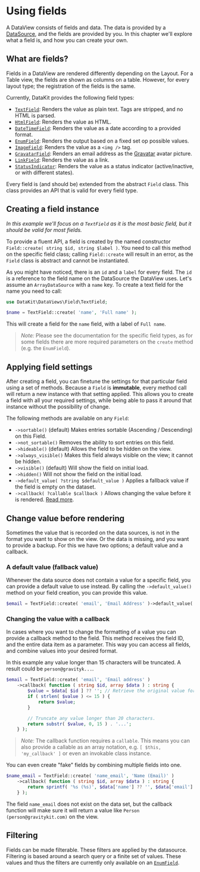# Using fields

A DataView consists of fields and data. The data is provided by
a [DataSource](../Data-sources/10-create-a-data-source.md),
and the fields are provided by you. In this chapter we'll explore what a field is, and how you can create your own.

## What are fields?

Fields in a DataView are rendered differently depending on the Layout. For a Table view, the fields are shown as columns
on a table. However, for every layout type; the registration of the fields is the same.

Currently, DataKit provides the following field types:

- [`TextField`](./11-text-field.md): Renders the value as plain text. Tags are stripped, and no HTML is parsed.
- [`HtmlField`](./15-html-field.md): Renders the value as HTML.
- [`DateTimeField`](./18-datetime-field.md): Renders the value as a date according to a provided format.
- [`EnumField`](./20-enum-field.md): Renders the output based on a fixed set op possible values.
- [`ImageField`](./25-image-field.md): Renders the value as a `<img />` tag.
- [`GravatarField`](./26-gravatar-field.md): Renders an email address as the [Gravatar](https://gravatar.com/) avatar
  picture.
- [`LinkField`](./28-link-field.md): Renders the value as a link.
- [`StatusIndicator`](./30-status-indicator-field.md): Renders the value as a status indicator (active/inactive, or with
  different states).

Every field is (and should be) extended from the abstract `Field` class. This class provides an API that is valid
for every field type.

## Creating a field instance

*In this example we'll focus on a `TextField` as it is the most basic field, but it should be valid for most fields.*

To provide a fluent API, a field is created by the named constructor `Field::create( string $id, string $label )`. You
need to call this method on the specific field class; calling `Field::create` will result in an error, as the `Field`
class is abstract and cannot be instantiated.

As you might have noticed, there is an `id` and a `label` for every field. The `id` is a reference to the field name on
the DataSource the DataView uses. Let's assume an `ArrayDataSource` with a `name` key. To create a text field for the
name you need to call:

```php
use DataKit\DataViews\Field\TextField;

$name = TextField::create( 'name', 'Full name' );
```

This will create a field for the `name` field, with a label of `Full name`.

> *Note:* Please see the documentation for the specific field types, as for some fields there are more required
> parameters on the `create` method (e.g. the `EnumField`).

## Applying field settings

After creating a field, you can finetune the settings for that particular field using a set of methods. Because
a `Field` is **immutable**, every method call will return a new instance with that setting applied. This allows you to
create a field with all your required settings, while being able to pass it around that instance without the
possibility of change.

The following methods are available on any `Field`:

- `->sortable()` (default) Makes entries sortable (Ascending / Descending) on this Field.
- `->not_sortable()` Removes the ability to sort entries on this field.
- `->hideable()` (default) Allows the field to be hidden on the view.
- `->always_visible()` Makes this field always visible on the view; it cannot be hidden.
- `->visible()` (default) Will show the field on initial load.
- `->hidden()` Will not show the field on the initial load.
- `->default_value( ?string $default_value )` Applies a fallback value if the field is empty on the dataset.
- `->callback( ?callable $callback )` Allows changing the value before it is
  rendered. [Read more](#change-value-before-rendering).

## Change value before rendering

Sometimes the value that is recorded on the data sources, is not in the format you want to show on the view. Or the data
is missing, and you want to provide a backup. For this we have two options; a default value and a callback.

### A default value (fallback value)

Whenever the data source does not contain a value for a specific field, you can provide a default value to use instead.
By calling the `->default_value()` method on your field creation, you can provide this value.

```php
$email = TextField::create( 'email', 'Email Address' )->default_value( 'Not provided' );
```

### Changing the value with a callback

In cases where you want to change the formatting of a value you can provide a callback method to the field. This method
receives the field ID, and the entire data item as a parameter. This way you can access all fields, and combine values
into your desired format.

In this example any value longer than 15 characters will be truncated. A result could be `person@gravityk...`.

```php
$email = TextField::create( 'email', 'Email address' )
    ->callback( function ( string $id, array $data ) : string {
        $value = $data[ $id ] ?? ''; // Retrieve the original value for this field.
        if ( strlen( $value ) <= 15 ) {
            return $value;
        }

        // Truncate any value longer than 20 characters.
        return substr( $value, 0, 15 ) . '...';
    } );
```

> *Note:* The callback function requires a `callable`. This means you can also provide a callable as an array notation,
> e.g. `[ $this, 'my_callback' ]` or even an invokable class instance.

You can even create "fake" fields by combining multiple fields into one.

```php
$name_email = TextField::create( 'name_email', 'Name (Email)' )
    ->callback( function ( string $id, array $data ) : string {
        return sprintf( '%s (%s)', $data['name'] ?? '', $data['email'] ?? '' );
    } );
```

The field `name_email` does not exist on the data set, but the callback function will make sure it will return a value
like `Person (person@gravitykit.com)` on the view.

## Filtering

Fields can be made filterable. These filters are applied by the datasource. Filtering is based around a search query or
a finite set of values. These values and thus the filters are currently only available on
an [`EnumField`](./20-enum-field.md).
